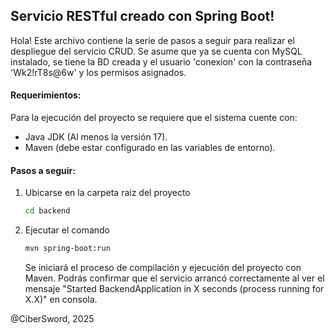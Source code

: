 ## Servicio RESTful creado con Spring Boot!

Hola! Este archivo contiene la serie de pasos a seguir para realizar el despliegue del servicio CRUD.
Se asume que ya se cuenta con MySQL instalado, se tiene la BD creada y el usuario 'conexion' con la
contraseña 'Wk2!rT8s@6w' y los permisos asignados.

#### Requerimientos:

Para la ejecución del proyecto se requiere que el sistema cuente con:

- Java JDK (Al menos la versión 17).
- Maven (debe estar configurado en las variables de entorno).

#### Pasos a seguir:

1. Ubicarse en la carpeta raiz del proyecto
    ```sh
    cd backend
    ```
2. Ejecutar el comando
    ```sh
    mvn spring-boot:run
    ```
    Se iniciará el proceso de compilación y ejecución del proyecto con Maven. Podrás confirmar que el
    servicio arrancó correctamente al ver el mensaje "Started BackendApplication in X seconds (process running for X.X)"
    en consola.
    
 @CiberSword, 2025
